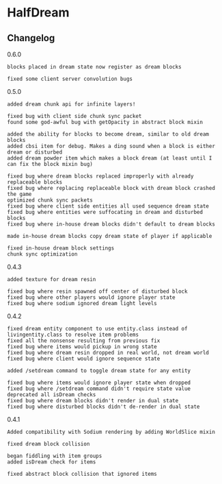 # HalfDream

## Changelog

0.6.0
	
	blocks placed in dream state now register as dream blocks
	
	fixed some client server convolution bugs

0.5.0

    added dream chunk api for infinite layers!

    fixed bug with client side chunk sync packet
    found some god-awful bug with getOpacity in abstract block mixin

    added the ability for blocks to become dream, similar to old dream blocks
    added cbsi item for debug. Makes a ding sound when a block is either dream or disturbed
    added dream powder item which makes a block dream (at least until I can fix the block mixin bug)

    fixed bug where dream blocks replaced improperly with already replaceable blocks
    fixed bug where replacing replaceable block with dream block crashed the game
    optimized chunk sync packets
    fixed bug where client side entities all used sequence dream state
    fixed bug where entities were suffocating in dream and disturbed blocks
    fixed bug where in-house dream blocks didn't default to dream blocks

    made in-house dream blocks copy dream state of player if applicable

    fixed in-house dream block settings
    chunk sync optimization

0.4.3

    added texture for dream resin

    fixed bug where resin spawned off center of disturbed block
    fixed bug where other players would ignore player state
    fixed bug where sodium ignored dream light levels

0.4.2

    fixed dream entity component to use entity.class instead of livingentity.class to resolve item problems
    fixed all the nonsense resulting from previous fix
    fixed bug where items would pickup in wrong state
    fixed bug where dream resin dropped in real world, not dream world
    fixed bug where client would ignore sequence state

    added /setdream command to toggle dream state for any entity

    fixed bug where items would ignore player state when dropped
    fixed bug where /setdream command didn't require state value
    deprecated all isDream checks
    fixed bug where dream blocks didn't render in dual state
    fixed bug where disturbed blocks didn't de-render in dual state

0.4.1

    Added compatibility with Sodium rendering by adding WorldSlice mixin

    fixed dream block collision

    began fiddling with item groups
    added isDream check for items

    fixed abstract block collision that ignored items

